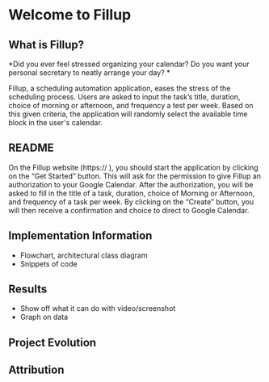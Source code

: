 # Welcome to Fillup

## What is Fillup?

*Did you ever feel stressed organizing your calendar? Do you want your personal secretary to neatly arrange your day? *

Fillup, a scheduling automation application, eases the stress of the scheduling process. Users are asked to input the task’s title, duration, choice of morning or afternoon, and frequency a test per week. Based on this given criteria, the application will randomly select the available time block in the user's calendar. 

## README

On the Fillup website (https:// ), you should start the application by clicking on the “Get Started” button. This will ask for the permission to give Fillup an authorization to your Google Calendar. After the authorization, you will be asked to fill in the title of a task, duration, choice of Morning or Afternoon, and frequency of a task per week. By clicking on the “Create” button, you will then receive a confirmation and choice to direct to Google Calendar. 


## Implementation Information 
- Flowchart, architectural class diagram 
- Snippets of code

## Results 
- Show off what it can do with video/screenshot 
- Graph on data 

## Project Evolution

## Attribution


